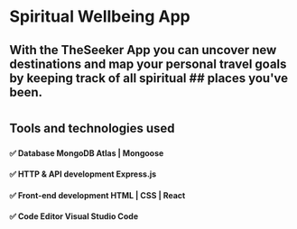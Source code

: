 ###
###
###
# Spiritual Wellbeing App
###
###
###
## With the TheSeeker App you can uncover new destinations and map your personal travel goals by keeping track of all spiritual ## places you've been.
#
###
###
###
###
## Tools and technologies used
###
###
#### ✅ Database MongoDB Atlas | Mongoose
#### ✅ HTTP & API development  Express.js
#### ✅ Front-end development HTML | CSS | React 
#### ✅ Code Editor Visual Studio Code